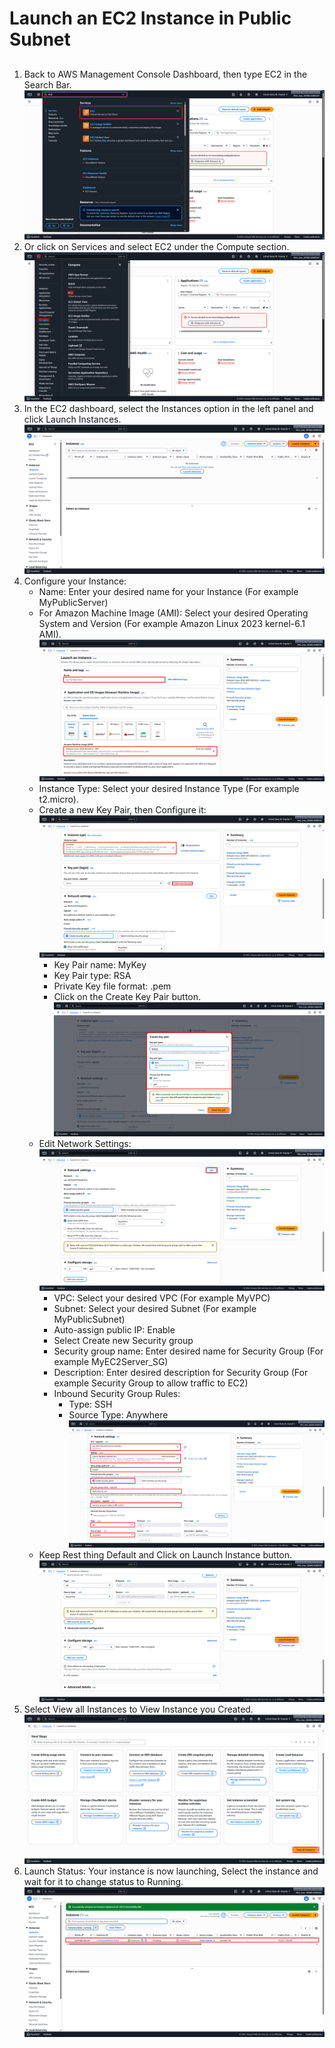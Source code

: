 # Launch an EC2 Instance in Public Subnet
##
1. Back to AWS Management Console Dashboard, then type EC2 in the Search Bar. ![Search_EC2](Images/Search_EC2.png)
2. Or click on Services and select EC2 under the Compute section. ![Services_EC2](Images/Services_EC2.png)
3. In the EC2 dashboard, select the Instances option in the left panel and click Launch Instances. ![Launch_EC2](Images/Launch_EC2.png)
4. Configure your Instance:
   - Name: Enter your desired name for your Instance (For example MyPublicServer)
   - For Amazon Machine Image (AMI): Select your desired Operating System and Version (For example Amazon Linux 2023 kernel-6.1 AMI). ![Configure_EC2_A](Images/Configure_EC2_A.png)
   - Instance Type: Select your desired Instance Type (For example t2.micro).
   - Create a new Key Pair, then Configure it: ![Configure_EC2_B](Images/Configure_EC2_B.png)
     + Key Pair name: MyKey
     + Key Pair type: RSA
     + Private Key file format: .pem 
     + Click on the Create Key Pair button. ![Configure_KeyPair](Images/Configure_KeyPair.png)
   - Edit Network Settings: ![Configure_EC2_C](Images/Configure_EC2_C.png)
     + VPC: Select your desired VPC (For example MyVPC)
     + Subnet: Select your desired Subnet (For example MyPublicSubnet)
     + Auto-assign public IP: Enable
     + Select Create new Security group
     + Security group name: Enter desired name for Security Group (For example MyEC2Server_SG)
     + Description: Enter desired description for Security Group (For example Security Group to allow traffic to EC2)
     + Inbound Security Group Rules:
       - Type: SSH
       - Source Type: Anywhere ![Configure_Network](Images/Configure_Network.png)
   - Keep Rest thing Default and Click on Launch Instance button. ![Launched_Instance](Images/Launched_EC2.png)
5. Select View all Instances to View Instance you Created. ![View_Launched_Instance](Images/View_Launched_EC2.png)
6. Launch Status: Your instance is now launching, Select the instance and wait for it to change status to Running. ![Running_EC2](Images/Running_EC2.png)
